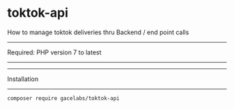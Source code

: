 # toktok-api
How to manage toktok deliveries thru Backend / end point calls

*******************
Required: PHP version 7 to latest
*******************

************
Installation
************
`composer require gacelabs/toktok-api`
